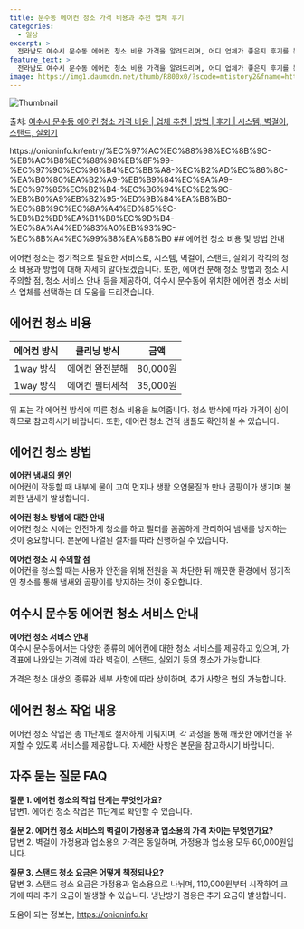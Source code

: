 ```yaml
---
title: 문수동 에어컨 청소 가격 비용과 추천 업체 후기
categories:
  - 일상
excerpt: >
  전라남도 여수시 문수동 에어컨 청소 비용 가격을 알려드리며, 어디 업체가 좋은지 후기를 통해 알아보겠습니다. 현재 글에서는 시스템, 벽걸이, 스탠드, 실외기 각각에 대해 청소 비용이 나와 있으니 참고하시면 되겠습니다. 에어컨 분해 청소 방법 보기 👈 클릭셀프 에어컨 청소 방법 보기👈 클릭여수시 문수동 에어컨 청소 비용시스템에어컨 방식클리닝방식금액1way 방식에어컨 완전분해80,000원1way 방식에어컨 필터세척35,000원2way 방식에어컨 완전분해90,000원2way 방식에어컨 필터세척35,000원4way 방식에어컨 완전분해120,000원4way 방식에어컨 필터세척35,000원원형방식에어컨 완전분해140,000원원형방식에어컨 필터세척35,000원에어컨 청소 견적 샘플 보기 👈 클릭에어컨 냄새의 원인에어..
feature_text: >
  전라남도 여수시 문수동 에어컨 청소 비용 가격을 알려드리며, 어디 업체가 좋은지 후기를 통해 알아보겠습니다. 현재 글에서는 시스템, 벽걸이, 스탠드, 실외기 각각에 대해 청소 비용이 나와 있으니 참고하시면 되겠습니다. 에어컨 분해 청소 방법 보기 👈 클릭셀프 에어컨 청소 방법 보기👈 클릭여수시 문수동 에어컨 청소 비용시스템에어컨 방식클리닝방식금액1way 방식에어컨 완전분해80,000원1way 방식에어컨 필터세척35,000원2way 방식에어컨 완전분해90,000원2way 방식에어컨 필터세척35,000원4way 방식에어컨 완전분해120,000원4way 방식에어컨 필터세척35,000원원형방식에어컨 완전분해140,000원원형방식에어컨 필터세척35,000원에어컨 청소 견적 샘플 보기 👈 클릭에어컨 냄새의 원인에어..
image: https://img1.daumcdn.net/thumb/R800x0/?scode=mtistory2&fname=https%3A%2F%2Fblog.kakaocdn.net%2Fdn%2Fbr8ra0%2FbtsHyndUnZw%2FpCmnpF9JvHEhBQnScW7wdk%2Fimg.webp
---
```


![Thumbnail](https://img1.daumcdn.net/thumb/R800x0/?scode=mtistory2&fname=https%3A%2F%2Fblog.kakaocdn.net%2Fdn%2Fbr8ra0%2FbtsHyndUnZw%2FpCmnpF9JvHEhBQnScW7wdk%2Fimg.webp)

<p>출처: <a href="" rel="dofollow">여수시 문수동 에어컨 청소 가격 비용 | 업체 추천 | 방법 | 후기 | 시스템, 벽걸이, 스탠드, 실외기</a> </p>
https://onioninfo.kr/entry/%EC%97%AC%EC%88%98%EC%8B%9C-%EB%AC%B8%EC%88%98%EB%8F%99-%EC%97%90%EC%96%B4%EC%BB%A8-%EC%B2%AD%EC%86%8C-%EA%B0%80%EA%B2%A9-%EB%B9%84%EC%9A%A9-%EC%97%85%EC%B2%B4-%EC%B6%94%EC%B2%9C-%EB%B0%A9%EB%B2%95-%ED%9B%84%EA%B8%B0-%EC%8B%9C%EC%8A%A4%ED%85%9C-%EB%B2%BD%EA%B1%B8%EC%9D%B4-%EC%8A%A4%ED%83%A0%EB%93%9C-%EC%8B%A4%EC%99%B8%EA%B8%B0
## 에어컨 청소 비용 및 방법 안내

에어컨 청소는 정기적으로 필요한 서비스로, 시스템, 벽걸이, 스탠드, 실외기 각각의 청소 비용과 방법에 대해 자세히 알아보겠습니다. 또한,
에어컨 분해 청소 방법과 청소 시 주의할 점, 청소 서비스 안내 등을 제공하여, 여수시 문수동에 위치한 에어컨 청소 서비스 업체를 선택하는
데 도움을 드리겠습니다.

## 에어컨 청소 비용

**에어컨 방식** | **클리닝 방식** | **금액**  
---|---|---  
1way 방식 | 에어컨 완전분해 | 80,000원  
1way 방식 | 에어컨 필터세척 | 35,000원  
  
위 표는 각 에어컨 방식에 따른 청소 비용을 보여줍니다. 청소 방식에 따라 가격이 상이하므로 참고하시기 바랍니다. 또한, 에어컨 청소 견적
샘플도 확인하실 수 있습니다.

## 에어컨 청소 방법

**에어컨 냄새의 원인**  
에어컨이 작동할 때 내부에 물이 고여 먼지나 생활 오염물질과 만나 곰팡이가 생기며 불쾌한 냄새가 발생합니다.

**에어컨 청소 방법에 대한 안내**  
에어컨 청소 시에는 안전하게 청소를 하고 필터를 꼼꼼하게 관리하여 냄새를 방지하는 것이 중요합니다. 본문에 나열된 절차를 따라 진행하실 수
있습니다.

**에어컨 청소 시 주의할 점**  
에어컨을 청소할 때는 사용자 안전을 위해 전원을 꼭 차단한 뒤 깨끗한 환경에서 정기적인 청소를 통해 냄새와 곰팡이를 방지하는 것이
중요합니다.

## 여수시 문수동 에어컨 청소 서비스 안내

**에어컨 청소 서비스 안내**  
여수시 문수동에서는 다양한 종류의 에어컨에 대한 청소 서비스를 제공하고 있으며, 가격표에 나와있는 가격에 따라 벽걸이, 스탠드, 실외기 등의
청소가 가능합니다.

가격은 청소 대상의 종류와 세부 사항에 따라 상이하며, 추가 사항은 협의 가능합니다.

## 에어컨 청소 작업 내용

에어컨 청소 작업은 총 11단계로 철저하게 이뤄지며, 각 과정을 통해 깨끗한 에어컨을 유지할 수 있도록 서비스를 제공합니다. 자세한 사항은
본문을 참고하시기 바랍니다.

## 자주 묻는 질문 FAQ

**질문 1. 에어컨 청소의 작업 단계는 무엇인가요?**  
답변1. 에어컨 청소 작업은 11단계로 확인할 수 있습니다.

**질문 2. 에어컨 청소 서비스의 벽걸이 가정용과 업소용의 가격 차이는 무엇인가요?**  
답변 2. 벽걸이 가정용과 업소용의 가격은 동일하며, 가정용과 업소용 모두 60,000원입니다.

**질문 3. 스탠드 청소 요금은 어떻게 책정되나요?**  
답변 3. 스탠드 청소 요금은 가정용과 업소용으로 나뉘며, 110,000원부터 시작하여 크기에 따라 추가 요금이 발생할 수 있습니다.
냉난방기 겸용은 추가 요금이 발생합니다.

 

도움이 되는 정보는, <a href="https://onioninfo.kr" rel="dofollow">https://onioninfo.kr</a>


